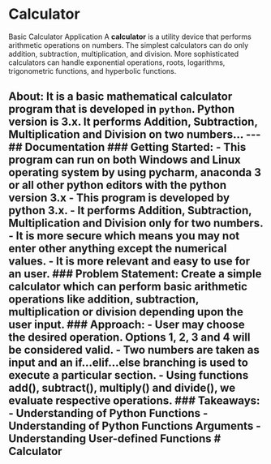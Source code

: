 # Calculator
 Basic Calculator Application A **calculator** is a utility device that performs arithmetic operations on numbers. The simplest calculators can do only addition, subtraction, multiplication, and division. More sophisticated calculators can handle exponential operations, roots, logarithms, trigonometric functions, and hyperbolic functions.
## About: It is a basic mathematical calculator program that is developed in ```python```. Python version is 3.x. It performs **Addition**, **Subtraction**, **Multiplication** and **Division** on two numbers... --- ## Documentation ### Getting Started: - This program can run on both Windows and Linux operating system by using pycharm, anaconda 3 or all other python editors with the python version 3.x - This program is developed by python 3.x. - It performs Addition, Subtraction, Multiplication and Division only for two numbers. - It is more secure which means you may not enter other anything except the numerical values. - It is more relevant and easy to use for an user. ### Problem Statement: Create a simple calculator which can perform basic arithmetic operations like addition, subtraction, multiplication or division depending upon the user input. ### Approach: - User may choose the desired operation. Options 1, 2, 3 and 4 will be considered valid. - Two numbers are taken as input and an if…elif…else branching is used to execute a particular section. - Using functions add(), subtract(), multiply() and divide(), we evaluate respective operations. ### Takeaways: - Understanding of Python Functions - Understanding of Python Functions Arguments - Understanding User-defined Functions # Calculator
